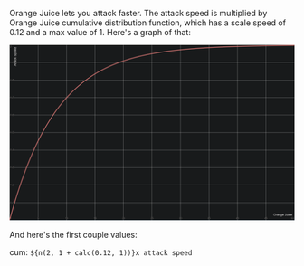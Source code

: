 Orange Juice lets you attack faster. The attack speed is multiplied by Orange Juice cumulative distribution function, which has a scale speed of 0.12 and a max value of 1. Here's a graph of that:

[![image]][link]

And here's the first couple values:

cum: `${n(2, 1 + calc(0.12, 1))}x attack speed`

[image]: Images/orange_juice.png
[link]: https://www.desmos.com/calculator/ep8y9ztu1r